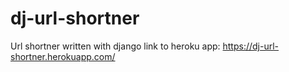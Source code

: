 # dj-url-shortner
Url shortner written with django
link to heroku app: https://dj-url-shortner.herokuapp.com/
